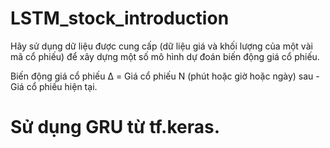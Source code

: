 # LSTM_stock_introduction
Hãy sử dụng dữ liệu được cung cấp (dữ liệu giá và khối
lượng của một vài mã cổ phiếu) để xây dựng một số mô hình dự đoán biến
động giá cổ phiếu.

Biến động giá cổ phiếu Δ = Giá cổ phiếu N (phút hoặc giờ hoặc ngày) sau - Giá cổ phiếu hiện tại.

# Sử dụng GRU từ tf.keras. 
